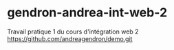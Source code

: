 # gendron-andrea-int-web-2
Travail pratique 1 du cours d'intégration web 2
https://github.com/andreagendron/demo.git
